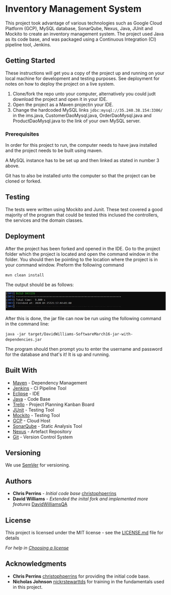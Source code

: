 # Inventory Management System

This project took advantage of various technologies such as Google Cloud Platform (GCP), MySQL database, SonarQube, Nexus, Java, JUnit and Mockito to create an inventory management system. The project used Java as its code base, and was packaged using a Continuous Integration (CI) pipeline tool, Jenkins.

## Getting Started

These instructions will get you a copy of the project up and running on your local machine for development and testing purposes. See deployment for notes on how to deploy the project on a live system.

1. Clone/fork the repo unto your computer, alternatively you could judt download the project and open it in your IDE.
2. Open the project as a Maven projectin your IDE.
3. Change the hardcoded MySQL links `jdbc:mysql://35.240.38.154:3306/` in the ims.java, CustomerDaoMysql.java, OrderDaoMysql.java and ProductDaoMysql.java to the link of your own MySQL server.

### Prerequisites

In order for this project to run, the computer needs to have java installed and the project needs to be built using maven. 

A MySQL instance has to be set up and then linked as stated in number 3 above.

Git has to also be installed unto the computer so that the project can be cloned or forked.

## Testing

The tests were written using Mockito and Junit. These test covered a good majority of the program that could be tested this inclused the controllers, the services and the domain classes. 

## Deployment

After the project has been forked and opened in the IDE. Go to the project folder which the project is located and open the command window in the folder. You should then be pointing to the location where the project is in your command window. Preform the following command

`mvn clean install`

The output should be as follows:

![](Project%20Documents/build%20success.JPG)

After this is done, the jar file can now be run using the following command in the command line:

`java -jar target/DavidWilliams-SoftwareMarch16-jar-with-dependencies.jar`

The program should then prompt you to enter the username and password for the database and that's it! It is up and running.


## Built With

* [Maven](https://maven.apache.org/) - Dependency Management
* [Jenkins](https://www.jenkins.io/) - CI Pipeline Tool
* [Eclipse](https://www.eclipse.org/) - IDE
* [Java](https://www.java.com/en/download/) - Code Base
* [Trello](https://trello.com/) - Project Planning Kanban Board
* [JUnit](https://junit.org/junit5/) - Testing Tool
* [Mockito](https://site.mockito.org/) - Testing Tool
* [GCP](https://cloud.google.com/) - Cloud Host
* [SonarQube](https://www.sonarqube.org/) - Static Analysis Tool
* [Nexus](https://www.sonatype.com/product-nexus-repository) - Artefact Repository
* [Git](https://git-scm.com/) - Version Control System

## Versioning

We use [SemVer](http://semver.org/) for versioning.

## Authors

* **Chris Perrins** - *Initial code base* [christophperrins](https://github.com/christophperrins)
* **David Williams** - *Extended the inital fork and implemented more features* [DavidWilliamsQA](https://github.com/DavidWilliamsQA)

## License

This project is licensed under the MIT license - see the [LICENSE.md](LICENSE.md) file for details 

*For help in [Choosing a license](https://choosealicense.com/)*

## Acknowledgments
* **Chris Perrins** [christophperrins](https://github.com/christophperrins) for providing the initial code base.
* **Nicholas Johnson** [nickrstewarttds](https://github.com/nickrstewarttds) for training in the fundamentals used in this project.

